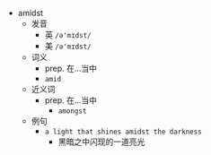 - amidst
  - 发音
    - 英 `/ə'mɪdst/`
    - 美 `/ə'mɪdst/`
  - 词义
    - prep. 在…当中
    - `amid`
  - 近义词
    - prep. 在…当中
      - `amongst`
  - 例句
    - `a light that shines amidst the darkness`
      - 黑暗之中闪现的一道亮光

